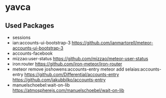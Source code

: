 # yavca

Used Packages
------------------------------------------------------------------------------------------
- sessions
- ian:accounts-ui-bootstrap-3 https://github.com/ianmartorell/meteor-accounts-ui-bootstrap-3
- accounts-facebook
- mizzao:user-status https://github.com/mizzao/meteor-user-status
- iron:router https://github.com/iron-meteor/iron-router
- meteor remove joshowens:accounts-entry meteor add selaias:accounts-entry https://github.com/Differential/accounts-entry https://github.com/jakubbilko/accounts-entry
- manuelschoebel:wait-on-lib https://atmospherejs.com/manuelschoebel/wait-on-lib
